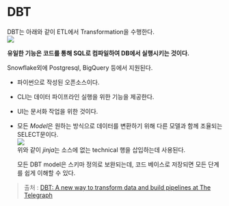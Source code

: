 # DBT
DBT는 아래와 같이 ETL에서 Transformation을 수행한다.  
![](https://miro.medium.com/max/1400/0*gwL5iaxSMgrilZQI)

**유일한 기능은 코드를 통해 SQL로 컴파일하여 DB에서 실행시키는 것이다.**

Snowflake외에 Postgresql, BigQuery 등에서 지원된다.
- 파이썬으로 작성된 오픈소스이다.
- CLI는 데이터 파이프라인 실행을 위한 기능을 제공한다.
- UI는 문서화 작업을 위한 것이다. 
- 모든 *Model*은 원하는 방식으로 데이터를 변환하기 위해 다른 모델과 함께 조율되는 SELECT문이다.  
    ![](https://miro.medium.com/max/1400/0*ONcosYrul6BgIT94)  
    위와 같이 *jinja*는 소스에 없는 technical 행을 삽입하는데 사용된다.

    모든 DBT model은 스키마 정의로 보완되는데, 코드 베이스로 저장되면 모든 단계를 쉽게 이해할 수 있다.

> 출처 : [DBT: A new way to transform data and build pipelines at The Telegraph](https://medium.com/the-telegraph-engineering/dbt-a-new-way-to-handle-data-transformation-at-the-telegraph-868ce3964eb4)
